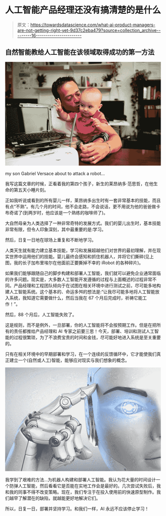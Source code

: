 # 人工智能产品经理还没有搞清楚的是什么

> 原文：<https://towardsdatascience.com/what-ai-product-managers-are-not-getting-right-yet-9d37c2eba479?source=collection_archive---------16----------------------->

## 自然智能教给人工智能在该领域取得成功的第一方法

![](img/eafe415c7fef22377fb787e4dd596d4f.png)

my son Gabriel Versace about to attack a robot…

我写这篇文章的时候，正看着我的第四个孩子，新生的莱昂纳多·范思哲，在他生命的第五天小睡片刻。

正如我听说或看到的所有婴儿一样，莱昂纳多出生时有一套非常基本的技能，而且有点“不熟”。有几个月的时间，他不会走路，不会说话，更不用说为他的爸爸做卡布奇诺了(到两岁时，他应该是一个熟练的咖啡师了)。

大自然母亲为人类选择了一种非常奇特的发展方式。我们的婴儿出生时，基本技能非常有限，但令人印象深刻，其中最重要的是:学习。

然后，日复一日地在球场上重复和不断地学习。

人类天生就有能力建立基本技能，学习和发展超越他们对世界的最初理解，并在现实世界中运用他们的技能。婴儿最终会感知和抓住机器人，并将它们撕碎(见上图，我的长子加布里埃尔在他面前正要撕掉不幸的 iRobot 的各种碎片)。

如果我们能够跟随自己的脚步构建和部署人工智能，我们就可以避免企业通常面临的许多问题。现实是，大多数人工智能开发遵循的过程与上面概述的过程非常不同。产品经理和工程团队倾向于在试图在相关环境中进行测试之前，尽可能多地构建人工智能系统。这个基本的、命运多舛的想法是:“让我尽可能多地将人工智能放入系统，我知道它需要做什么，然后当我在 67 个月后完成时，祈祷它能工作！”。

然后，88 个月后，人工智能失败了。

这是规则，而不是例外，一旦部署，你的人工智能将不会按预期工作。但是在把所有的责任都推给产品经理和 AI 专家之前要三思！今天，部署、培训和测试人工智能的过程很繁琐，为了不浪费宝贵的时间和金钱，尽可能好地进入系统是至关重要的。

只有在相关环境中的早期部署和学习，在一个连续的反馈循环中，它才能使我们真正建立一个(自然或人工)智能，能够应对现实与我们想象的概念。

![](img/a5156f0b29c770fcde20b19fac97da7c.png)

我学到了艰难的方法…为机器人构建和部署人工智能。我认为花大量的时间设计一个防弹人工智能，然后看看它是否能在实地工作会是最好的。几次尝试失败后，我和我的同事不得不改变策略。现在，我们专注于在投入使用前的快速原型制作。我们越早了解潜在的缺陷，就越能更好地解决它们。

所以，日复一日，部署并坚持学习。和我们一样，AI 永远不应该停止学习！